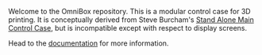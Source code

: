 Welcome to the OmniBox repository. This is a modular control case for 3D printing. It is conceptually derived from Steve Burcham's [Stand Alone Main Control Case](https://www.thingiverse.com/thing:3999751), but is incompatible except with respect to display screens.

Head to the [documentation](https://jon-harper.github.io/OmniBox) for more information.
